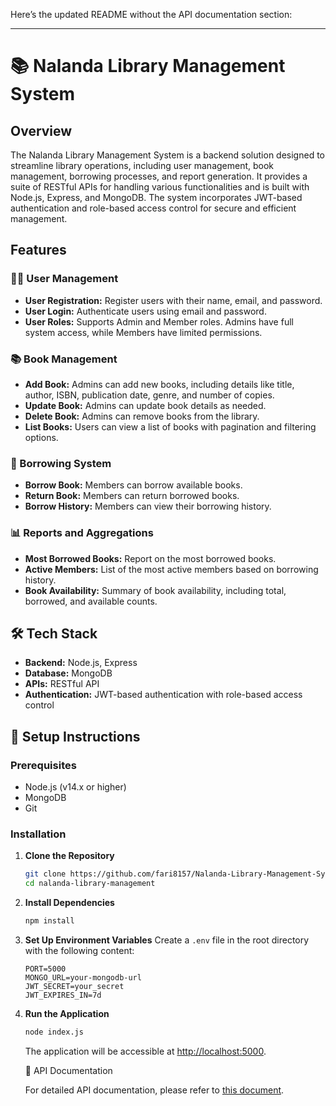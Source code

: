 Here’s the updated README without the API documentation section:

---

# 📚 Nalanda Library Management System

## Overview
The Nalanda Library Management System is a backend solution designed to streamline library operations, including user management, book management, borrowing processes, and report generation. It provides a suite of RESTful APIs for handling various functionalities and is built with Node.js, Express, and MongoDB. The system incorporates JWT-based authentication and role-based access control for secure and efficient management.

## Features

### 🧑‍💻 User Management
- **User Registration:** Register users with their name, email, and password.
- **User Login:** Authenticate users using email and password.
- **User Roles:** Supports Admin and Member roles. Admins have full system access, while Members have limited permissions.

### 📚 Book Management
- **Add Book:** Admins can add new books, including details like title, author, ISBN, publication date, genre, and number of copies.
- **Update Book:** Admins can update book details as needed.
- **Delete Book:** Admins can remove books from the library.
- **List Books:** Users can view a list of books with pagination and filtering options.

### 📖 Borrowing System
- **Borrow Book:** Members can borrow available books.
- **Return Book:** Members can return borrowed books.
- **Borrow History:** Members can view their borrowing history.

### 📊 Reports and Aggregations
- **Most Borrowed Books:** Report on the most borrowed books.
- **Active Members:** List of the most active members based on borrowing history.
- **Book Availability:** Summary of book availability, including total, borrowed, and available counts.

## 🛠 Tech Stack
- **Backend:** Node.js, Express
- **Database:** MongoDB
- **APIs:** RESTful API
- **Authentication:** JWT-based authentication with role-based access control

## 🚀 Setup Instructions

### Prerequisites
- Node.js (v14.x or higher)
- MongoDB
- Git

### Installation
1. **Clone the Repository**
   ```bash
   git clone https://github.com/fari8157/Nalanda-Library-Management-System.git
   cd nalanda-library-management
   ```

2. **Install Dependencies**
   ```bash
   npm install
   ```

3. **Set Up Environment Variables**
   Create a `.env` file in the root directory with the following content:
   ```
   PORT=5000
   MONGO_URL=your-mongodb-url
   JWT_SECRET=your_secret
   JWT_EXPIRES_IN=7d
   ```

4. **Run the Application**
   ```bash
   node index.js
   ```
   The application will be accessible at [http://localhost:5000](http://localhost:5000).

   📄 API Documentation

   For detailed API documentation, please refer to [this document](https://docs.google.com/document/d/18qAQbFdQB1pT45MBxVZKtpWLQruz-CTbI7RpMDGeJLY/edit?usp=sharing).
